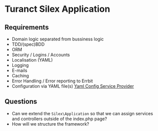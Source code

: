 Turanct Silex Application
========================================

Requirements
----------------------------------------

- Domain logic separated from bussiness logic
- TDD/(spec)BDD
- ORM
- Security / Logins / Accounts
- Localisation (YAML)
- Logging
- E-mails
- Caching
- Error Handling / Error reporting to Errbit
- Configuration via YAML file(s) [Yaml Config Service Provider](https://github.com/deralex/YamlConfigServiceProvider)


Questions
----------------------------------------

- Can we extend the `Silex\Application` so that we can assign services and controllers outside of the index.php page?
- How will we structure the framework?

